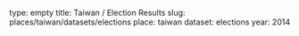 type: empty
title: Taiwan / Election Results
slug: places/taiwan/datasets/elections
place: taiwan
dataset: elections
year: 2014
